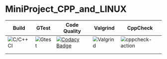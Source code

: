 # MiniProject_CPP_and_LINUX

| Build                                                                                                         | GTest                                                                                                 | Code Quality                                                                                                                                                                                                                                                                   | Valgrind                                                                                                    | CppCheck                                                                                                                  |
|---------------------------------------------------------------------------------------------------------------|-------------------------------------------------------------------------------------------------------|--------------------------------------------------------------------------------------------------------------------------------------------------------------------------------------------------------------------------------------------------------------------------------|-------------------------------------------------------------------------------------------------------------|---------------------------------------------------------------------------------------------------------------------------|
| ![C/C++ CI](https://github.com/99002460/MiniProject_CPP_and_LINUX/workflows/C/C++%20CI/badge.svg?branch=main) | ![Gtest](https://github.com/99002460/MiniProject_CPP_and_LINUX/workflows/Gtest/badge.svg?branch=main) | [![Codacy Badge](https://api.codacy.com/project/badge/Grade/d2a12fc984034719a52d2624563d0fd0)](https://app.codacy.com/gh/99002460/MiniProject_CPP_and_LINUX?utm_source=github.com&utm_medium=referral&utm_content=99002460/MiniProject_CPP_and_LINUX&utm_campaign=Badge_Grade) | ![Valgrind](https://github.com/99002460/MiniProject_CPP_and_LINUX/workflows/Valgrind/badge.svg?branch=main) | ![cppcheck-action](https://github.com/99002460/MiniProject_CPP_and_LINUX/workflows/cppcheck-action/badge.svg?branch=main) |
|                                                                                                               |                                                                                                       |                                                                                                                                                                                                                                                                                |                                                                                                             |                                                                                                                           |
|                                                                                                               |                                                                                                       |                                                                                                                                                                                                                                                                                |                                                                                                             |                                                                                                                           |
